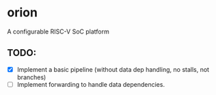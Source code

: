 # orion
A configurable RISC-V SoC platform




## TODO:
- [x] Implement a basic pipeline (without data dep handling, no stalls, not branches)
- [ ] Implement forwarding to handle data dependencies.
